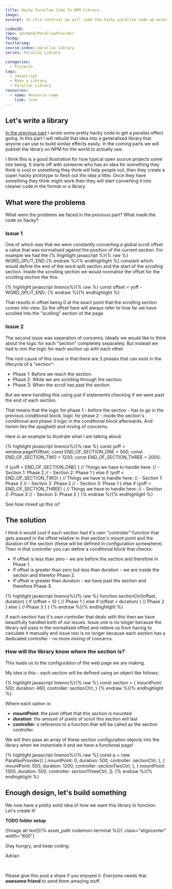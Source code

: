 ```yaml
---
title: Hacky Parallax Code To NPM Library
image: 
excerpt: In this tutorial we will take the hacky parallax code we wrote before and turn it into a nice generalised library that can be used to implement arbitrary parallax website. Ultimately we will publish the library to NPM.

videoID: 
repo: adiman9/ParallaxProvider
fbimg: 
twitterimg: 
course-index: parallax-library
series: Parallax Library

categories:
  - Projects
tags:
  - Javascript
  - Make a Library
  - Parallax Library
resources:
  - name: Resource name
    link: link
---
```

## Let's write a library

[In the previous part]({{site.baseurl}}/projects/parallax-mountains) I wrote some pretty hacky code to get a parallax effect going. In this part I will rebuild that idea into a generalised library that anyone can use to build similar effects easily. In the coming parts we will publish the library on NPM for the world to actually use.

I think this is a good illustration for how typical open source projects some into being. It starts off with someone who has an idea for something they think is cool or something they think will help people out, then they create a super hacky prototype to flesh out the idea a little. Once they have something they think might work then they will start converting it into cleaner code in the format or a library.

## What were the problems

What were the problems we faced in the previous part? What made the code so hacky?

### Issue 1
One of which was that we were constantly converting a global scroll offset a value that was normalised against the position of the current section. For example we had the
{% ihighlight javascript %}{% raw %}
WORD_SPLIT_END
{% endraw %}{% endihighlight %} constant which would define the end of the word split section and the start of the scrolling section. Inside the scrolling section we would normalise the offset for the scrolling section like this:

{% highlight javascript linenos%}{% raw %}
const offset = yoff - WORD_SPLIT_END;
{% endraw %}{% endhighlight %}

That results in offset being 0 at the exact point that the scrolling section comes into view. So the offset here will always refer to how far we have scrolled into the "scolling" section of the page.

### Issue 2
The second issue was separation of concerns. Ideally we would like to think about the logic for each "section" completely separately. But instead we had to mix the logic for each section up with each other.

The root cause of this issue is that there are 3 phases that can exist in the lifecycle of a "section":
* Phase 1: Before we reach the section.
* Phase 2: While we are scrolling through the section.
* Phase 3: When the scroll has past the section.

But we were handling this using just if statements checking if we were past the end of each section.

That means that the logic for phase 1 - before the section - has to go in the previous conditional block, logic for phase 2 - inside the section's conditional and phase 3 logic in the conditional block afterwards. And herein lies the spaghetti and mixing of concerns.

Here is an example to illustrate what I am talking about:

{% highlight javascript linenos%}{% raw %}
const yoff = window.pageYOffset;
const END_OF_SECTION_ONE = 500;
const END_OF_SECTION_TWO = 1200;
const END_OF_SECTION_THREE = 2000;

if (yoff < END_OF_SECTION_ONE) {
  // Things we have to handle here:
  //     - Section 1: Phase 2
  //     - Section 2: Phase 1
} else if (yoff < END_OF_SECTION_TWO) {
  // Things we have to handle here:
  //     - Section 1: Phase 3
  //     - Section 2: Phase 2
  //     - Section 3: Phase 1
} else if (yoff < END_OF_SECTION_THREE) {
  // Things we have to handle here:
  //     - Section 2: Phase 3
  //     - Section 3: Phase 2
}
{% endraw %}{% endhighlight %}

See how mixed up this is?

## The solution
I think it would cool if each section had it's own "controller" function that gets passed in the offset relative to that section's mount point and the duration of the section (these will be defined in configuration somewhere). Then in that controller you can define a conditional block that checks:

* If offset is less than zero - we are before the section and therefore in Phase 1.
* If offset is greater than zero but less than duration - we are inside the section and therefor Phase 2.
* If offset is greater than duration - we have past the section and therefore Phase 3.

{% highlight javascript linenos%}{% raw %}
function sectionCtrl(offset, duration) {
  if (offset < 0) {
    // Phase 1
  } else if (offset < duration) {
    // Phase 2
  } else {
    // Phase 3
  }
}
{% endraw %}{% endhighlight %}

If each section has it's own controller that deals with this then we have beautifully handled both of our issues. Issue one is no longer because the library will pass in the normalised offset and relieve us from having to calculate it manually and issue two is no longer because each section has a dedicated controller - no more mixing of concerns.

### How will the library know where the section is?

This leads us to the configuration of the web page we are making.

My idea is this - each section will be defined using an object like follows:

{% highlight javascript linenos%}{% raw %}
const section = {
  mountPoint: 500,
  duration: 460,
  controller: sectionCtrl,
}
{% endraw %}{% endhighlight %}

Where each option is:
* **mountPoint**: the pixel offset that this section is mounted
* **duration**: the amount of pixels of scroll this section will last
* **controller**: a reference to a function that will be called as the section controller

We will then pass an array of these section configuration objects into the library when we instantiate it and we have a functional page!

{% highlight javascript linenos%}{% raw %}
const p = new ParallaxProvider([
    {
      mountPoint: 0,
      duration: 500,
      controller: sectionCtrl,
    },
    {
      mountPoint: 500,
      duration: 1200,
      controller: sectionTwoCtrl,
    },
    {
      mountPoint: 1300,
      duration: 500,
      controller: sectionThreeCtrl,
]);
{% endraw %}{% endhighlight %}

## Enough design, let's build something

We now have a pretty solid idea of how we want this library to function. Let's create it!

**TODO folder setup**

![Image alt text]({% asset_path nodemon-terminal %}){: class="aligncenter" width="800"}

Stay hungry, and keep coding.

Adrian

&nbsp;

Please give this post a share if you enjoyed it. _Everyone_ needs that **awesome friend** to send them amazing stuff.
